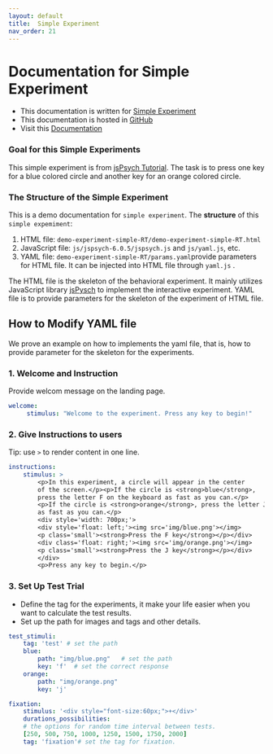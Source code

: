 ```yaml
---
layout: default
title:  Simple Experiment
nav_order: 21
---
```

# Documentation for Simple Experiment

* This documentation is written for [Simple Experiment](http://www.kathrynschuler.com/experiment-library/demo-experiment-simple-RT/demo-experiment-simple-RT.html)
* This documentation is hosted in [GitHub](https://github.com/kschuler/experiment-library/tree/master/demo-experiment-simple-RA)
* Visit this [Documentation](http://www.kathrynschuler.com/experiment-library/demo-experiment-simple-RA/readme.html)


### Goal for this Simple Experiments
This simple experiment is from [jsPsych Tutorial](https://www.jspsych.org/tutorials/rt-task/). The task is to press one key for a blue colored circle and another key for an orange colored circle.

### The Structure of  the Simple Experiment
This is a demo documentation for `simple experiment`. The **structure** of this `simple expemiment`:


1. HTML file: `demo-experiment-simple-RT/demo-experiment-simple-RT.html`
2. JavaScript file: `js/jspsych-6.0.5/jspsych.js` and  `js/yaml.js`, etc.
3. YAML file: `demo-experiment-simple-RT/params.yaml`provide parameters for HTML file.  It can be injected into HTML file through `yaml.js` .

The HTML file is the skeleton of the behavioral experiment. It mainly utilizes JavaScript library  [jsPysch](https://www.jspsych.org/) to implement the interactive experiment. YAML file is to provide parameters for the skeleton of the experiment of HTML file. 

## How to Modify YAML file
We prove an example on how to implements the yaml file, that is, how to provide parameter for the skeleton for the experiments.

###  1. Welcome and Instruction 
Provide welcom message on the landing page.
```yaml
welcome:
     stimulus: "Welcome to the experiment. Press any key to begin!"
```
### 2. Give Instructions to users 
Tip: use `>` to render content in one line. 
```yaml
instructions:
    stimulus: >
        <p>In this experiment, a circle will appear in the center
        of the screen.</p><p>If the circle is <strong>blue</strong>,
        press the letter F on the keyboard as fast as you can.</p>
        <p>If the circle is <strong>orange</strong>, press the letter J
        as fast as you can.</p>
        <div style='width: 700px;'>
        <div style='float: left;'><img src='img/blue.png'></img>
        <p class='small'><strong>Press the F key</strong></p></div>
        <div class='float: right;'><img src='img/orange.png'></img>
        <p class='small'><strong>Press the J key</strong></p></div>
        </div>
        <p>Press any key to begin.</p>
```
### 3. Set Up Test Trial
* Define the tag for the experiments, it make your life easier when you want to calculate the test results.
* Set up the path for images and tags and other details.

```yaml
test_stimuli: 
    tag: 'test' # set the path 
    blue:
        path: "img/blue.png"   # set the path
        key: 'f'  # set the correct response
    orange:
        path: "img/orange.png"
        key: 'j'

fixation:
    stimulus: '<div style="font-size:60px;">+</div>'
    durations_possibilities: 
    # the options for random time interval between tests.
    [250, 500, 750, 1000, 1250, 1500, 1750, 2000]
    tag: 'fixation'# set the tag for fixation.
```
<!--stackedit_data:
eyJoaXN0b3J5IjpbNzU3MTI3NDk1LC0yMjg0NTI2MDMsLTYxMz
g3Mzk5LDIxMTMwODE1ODEsLTE4NTMxMDcyOTMsLTE0NTExMDEw
MzMsMTA3MDU3OTYwLDE1Mzc1MTE2NTQsLTExMjk5NzIwMjMsLT
U0NjI0MzU1NSwtMTI5ODY2ODA3MSw5MTQ5MDIyODIsMTkxNzg1
MDk0OSwtNzA4MzY5MjA3LC0xNzU1MTYwMTA2LDk5NzA4MDgyMi
wxMTg5OTgwNzM0LDE2MDkyOTcxNTAsLTQ5MTYzNTQ3OSwtMTk0
MDY5MjE0MF19
-->